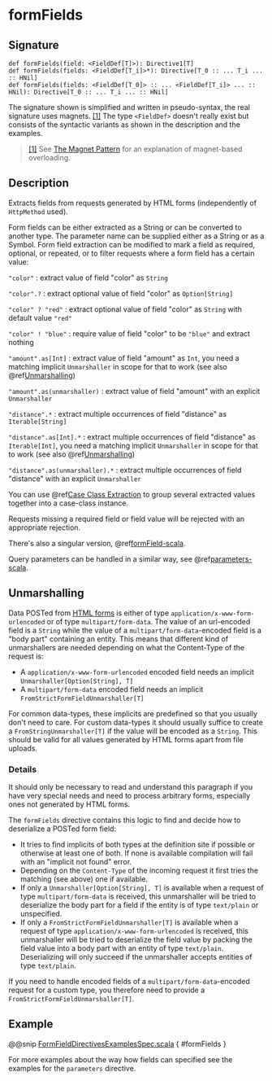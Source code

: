 <a id="formfields"></a>
# formFields

## Signature

```
def formFields(field: <FieldDef[T]>): Directive1[T]
def formFields(fields: <FieldDef[T_i]>*): Directive[T_0 :: ... T_i ... :: HNil]
def formFields(fields: <FieldDef[T_0]> :: ... <FieldDef[T_i]> ... :: HNil): Directive[T_0 :: ... T_i ... :: HNil]
```

The signature shown is simplified and written in pseudo-syntax, the real signature uses magnets. <a id="^1" href="#1">[1]</a> The type
`<FieldDef>` doesn't really exist but consists of the syntactic variants as shown in the description and the examples.

> <a id="1" href="#^1">[1]</a> See [The Magnet Pattern](http://spray.io/blog/2012-12-13-the-magnet-pattern/) for an explanation of magnet-based overloading.

## Description

Extracts fields from requests generated by HTML forms (independently of `HttpMethod` used).

Form fields can be either extracted as a String or can be converted to another type. The parameter name
can be supplied either as a String or as a Symbol. Form field extraction can be modified to mark a field
as required, optional, or repeated, or to filter requests where a form field has a certain value:

`"color"`
: extract value of field "color" as `String`

`"color".?`
: extract optional value of field "color" as `Option[String]`

`"color" ? "red"`
: extract optional value of field "color" as `String` with default value `"red"`

`"color" ! "blue"`
: require value of field "color" to be `"blue"` and extract nothing

`"amount".as[Int]`
: extract value of field "amount" as `Int`, you need a matching implicit `Unmarshaller` in scope for that to work
(see also @ref[Unmarshalling](../../../common/unmarshalling.md#http-unmarshalling-scala))

`"amount".as(unmarshaller)`
: extract value of field "amount" with an explicit `Unmarshaller`

`"distance".*`
: extract multiple occurrences of field "distance" as `Iterable[String]`

`"distance".as[Int].*`
: extract multiple occurrences of field "distance" as `Iterable[Int]`, you need a matching implicit `Unmarshaller` in scope for that to work
(see also @ref[Unmarshalling](../../../common/unmarshalling.md#http-unmarshalling-scala))

`"distance".as(unmarshaller).*`
: extract multiple occurrences of field "distance" with an explicit `Unmarshaller`


You can use @ref[Case Class Extraction](../../case-class-extraction.md#case-class-extraction) to group several extracted values together into a case-class
instance.

Requests missing a required field or field value will be rejected with an appropriate rejection.

There's also a singular version, @ref[formField-scala](formField.md#formfield-scala).

Query parameters can be handled in a similar way, see @ref[parameters-scala](../parameter-directives/parameters.md#parameters-scala).

## Unmarshalling

Data POSTed from [HTML forms](http://www.w3.org/TR/html401/interact/forms.html#h-17.13.4) is either of type `application/x-www-form-urlencoded` or of type
`multipart/form-data`. The value of an url-encoded field is a `String` while the value of a
`multipart/form-data`-encoded field is a "body part" containing an entity. This means that different kind of unmarshallers are needed depending
on what the Content-Type of the request is:

>
 * A `application/x-www-form-urlencoded` encoded field needs an implicit `Unmarshaller[Option[String], T]`
 * A `multipart/form-data` encoded field needs an implicit `FromStrictFormFieldUnmarshaller[T]`

For common data-types, these implicits are predefined so that you usually don't need to care. For custom data-types it
should usually suffice to create a `FromStringUnmarshaller[T]` if the value will be encoded as a `String`.
This should be valid for all values generated by HTML forms apart from file uploads.

### Details

It should only be necessary to read and understand this paragraph if you have very special needs and need to process
arbitrary forms, especially ones not generated by HTML forms.

The `formFields` directive contains this logic to find and decide how to deserialize a POSTed form field:

>
 * It tries to find implicits of both types at the definition site if possible or otherwise at least one of both. If
none is available compilation will fail with an "implicit not found" error.
 * Depending on the `Content-Type` of the incoming request it first tries the matching (see above) one if available.
 * If only a `Unmarshaller[Option[String], T]` is available when a request of type `multipart/form-data` is
received, this unmarshaller will be tried to deserialize the body part for a field if the entity is of type
`text/plain` or unspecified.
 * If only a `FromStrictFormFieldUnmarshaller[T]` is available when a request of type
`application/x-www-form-urlencoded` is received, this unmarshaller will be tried to deserialize the field value by
packing the field value into a body part with an entity of type `text/plain`. Deserializing will only succeed if
the unmarshaller accepts entities of type `text/plain`.

If you need to handle encoded fields of a `multipart/form-data`-encoded request for a custom type, you therefore need
to provide a `FromStrictFormFieldUnmarshaller[T]`.

## Example

@@snip [FormFieldDirectivesExamplesSpec.scala](../../../../../../../test/scala/docs/http/scaladsl/server/directives/FormFieldDirectivesExamplesSpec.scala) { #formFields }

For more examples about the way how fields can specified see the examples for the `parameters` directive.